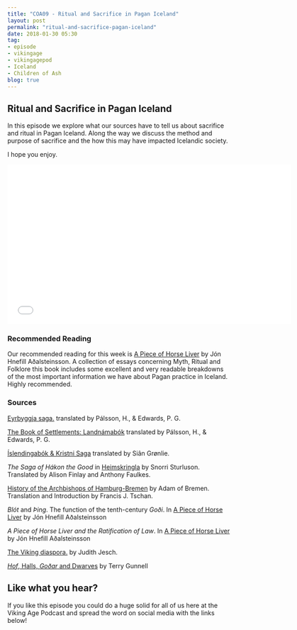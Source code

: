 ```yaml
---
title: "COA09 - Ritual and Sacrifice in Pagan Iceland"
layout: post
permalink: "ritual-and-sacrifice-pagan-iceland"
date: 2018-01-30 05:30
tag:
- episode
- vikingage
- vikingagepod
- Iceland
- Children of Ash
blog: true
---
```


## Ritual and Sacrifice in Pagan Iceland

In this episode we explore what our sources have to tell us about sacrifice and ritual in Pagan Iceland. Along the way we discuss the method and purpose of sacrifice and the how this may have impacted Icelandic society. 

I hope you enjoy. 

<iframe style="border: none" src="//html5-player.libsyn.com/embed/episode/id/6189570/height/360/width/640/theme/standard/autonext/no/thumbnail/yes/autoplay/no/preload/no/no_addthis/no/direction/backward/" height="360" width="640" scrolling="no"  allowfullscreen webkitallowfullscreen mozallowfullscreen oallowfullscreen msallowfullscreen></iframe>


### Recommended Reading 

Our recommended reading for this week is [A Piece of Horse Liver](https://www.amazon.com/Piece-Horse-Liver-Folklore-Icelandic/dp/9979542640/ref=sr_1_fkmr1_1?s=books&ie=UTF8&qid=1514427667&sr=1-1-fkmr1&keywords=a+piece+of+horse+lover) by Jón Hnefill Aðalsteinsson. A collection of essays concerning Myth, Ritual and Folklore this book includes some excellent and very readable breakdowns of the most important information we have about Pagan practice in Iceland. Highly recommended. 

### Sources

[Eyrbyggja saga.](https://www.amazon.com/Eyrbyggja-Saga-Classics-Hermann-Palsson-ebook/dp/B002RI9XZQ/ref=sr_1_1?ie=UTF8&qid=1511646393&sr=8-1&keywords=eyrbyggja+saga) translated by Pálsson, H., & Edwards, P. G.

[The Book of Settlements: Landnámabók](https://www.amazon.com/Book-Settlements-Landnamabok-Icelandic/dp/0887556981) translated by Pálsson, H., & Edwards, P. G.

[Íslendingabók & Kristni Saga](http://www.vsnrweb-publications.org.uk/Text%20Series/IslKr.pdf) translated by Siân Grønlie. 

_The Saga of Hákon the Good_ in [Heimskringla](http://vsnrweb-publications.org.uk/Heimskringla%20I.pdf) by Snorri Sturluson. Translated by Alison Finlay and Anthony Faulkes. 

[History of the Archbishops of Hamburg-Bremen](https://www.amazon.com/History-Archbishops-Hamburg-Bremen-Adam-Bremen/dp/0231125755/ref=sr_1_1?ie=UTF8&qid=1516910320&sr=8-1&keywords=Adam+of+Bremen) by Adam of Bremen. Translation and Introduction by Francis J. Tschan. 

_Blót_ and _Þing_. The function of the tenth-century _Goði_. In [A Piece of Horse Liver](https://www.amazon.com/Piece-Horse-Liver-Folklore-Icelandic/dp/9979542640/ref=sr_1_fkmr1_1?s=books&ie=UTF8&qid=1514427667&sr=1-1-fkmr1&keywords=a+piece+of+horse+lover) by Jón Hnefill Aðalsteinsson

_A Piece of Horse Liver and the Ratification of Law_. In [A Piece of Horse Liver](https://www.amazon.com/Piece-Horse-Liver-Folklore-Icelandic/dp/9979542640/ref=sr_1_fkmr1_1?s=books&ie=UTF8&qid=1514427667&sr=1-1-fkmr1&keywords=a+piece+of+horse+lover) by Jón Hnefill Aðalsteinsson

[The Viking diaspora.](https://www.amazon.com/Viking-Diaspora-Medieval-World/dp/1138020796/ref=sr_1_1?s=books&ie=UTF8&qid=1505314295&sr=1-1&keywords=The+Viking+Diaspora) by Judith Jesch. 

[_Hof_, Halls, _Goðar_ and Dwarves](https://notendur.hi.is/terry/articles/TerryGunnell-2001_Hof,Halls,Godar_and_Dwarves.pdf) by Terry Gunnell



## Like what you hear?
If you like this episode you could do a huge solid for all of us here at the Viking Age Podcast and spread the word on social media with the links below!